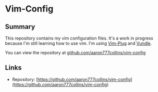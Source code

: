 # Vim-Config
## Summary
This repository contains my vim configuration files. It's a work in progress because I'm still learning how to use vim. I'm using [Vim-Plug](https://github.com/junegunn/vim-plug)
and [Vundle](https://github.com/VundleVim/Vundle.vim).

You can view the repository at [github.com/aaron777collins/vim-config](https://github.com/aaron777collins/vim-config)

## Links
- Repository: [https://github.com/aaron777collins/vim-config](https://github.com/aaron777collins/vim-config)

